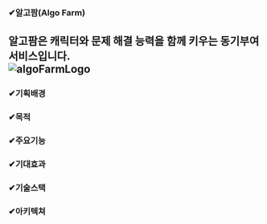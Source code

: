 ### ✔알고팜(Algo Farm)  
알고팜은 캐릭터와 문제 해결 능력을 함께 키우는 동기부여 서비스입니다.  
![algoFarmLogo](https://github.com/user-attachments/assets/972c20fc-0a9f-481e-b542-be99288ef9ab)
---
### ✔기획배경
### ✔목적
### ✔주요기능
### ✔기대효과
### ✔기술스택
### ✔아키텍쳐 